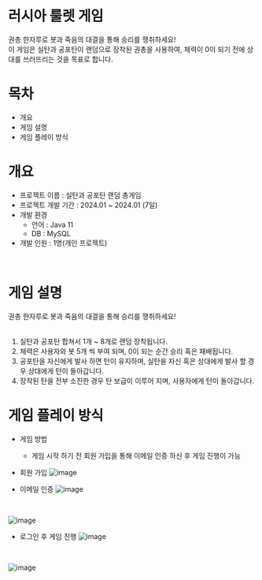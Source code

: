 # 러시아 룰렛 게임
권총 한자루로 봇과 죽음의 대결을 통해 승리를 쟁취하세요! <br>
이 게임은 실탄과 공포탄이 랜덤으로 장착된 권총을 사용하여, 체력이 0이 되기 전에 상대를 쓰러뜨리는 것을 목표로 합니다.

# 목차
* 개요
* 게임 설명
* 게임 플레이 방식


# 개요
* 프로젝트 이름 : 실탄과 공포탄 랜덤 총게임
* 프로젝트 개발 기간 : 2024.01 ~ 2024.01 (7일)
* 개발 환경
  * 언어 : Java 11
  * DB : MySQL
* 개발 인원 : 1명(개인 프로젝트)
<br>

# 게임 설명
권총 한자루로 봇과 죽음의 대결을 통해 승리를 쟁취하세요! <br>
<br>

1. 실탄과 공포탄 합쳐서 1개 ~ 8개로 랜덤 장착됩니다. <br>
2. 체력은 사용자와 봇 5개 씩 부여 되며, 0이 되는 순간 승리 혹은 패배됩니다. <br>
3. 공포탄을 자신에게 발사 하면 턴이 유지하며, 실탄을 자신 혹은 상대에게 발사 할 경우 상대에게 턴이 돌아갑니다. <br>
4. 장착된 탄을 전부 소진한 경우 탄 보급이 이루어 지며, 사용자에게 턴이 돌아갑니다. <br>

# 게임 플레이 방식
* 게임 방법
  * 게임 시작 하기 전 회원 가입을 통해 이메일 인증 하신 후 게임 진행이 가능

* 회원 가입
![image](https://github.com/koyuhjkl123/RussianRoulette/assets/94844952/f9c5e944-d3f2-48b7-b2d1-c7e68af4d7c2)
* 이메일 인증
![image](https://github.com/koyuhjkl123/RussianRoulette/assets/94844952/5f0cbb92-bc59-462f-a879-1e50c38d420e)
<br>

![image](https://github.com/koyuhjkl123/RussianRoulette/assets/94844952/8a8ad9da-fe6e-43c7-8e38-d5e43e6c3a88)
<br>

* 로그인 후 게임 진행
![image](https://github.com/koyuhjkl123/RussianRoulette/assets/94844952/b26fb648-e4f7-4451-b457-56fc50b59208)
<br>

![image](https://github.com/koyuhjkl123/RussianRoulette/assets/94844952/cffe3f41-d3b9-4082-86e5-1bc99b4f3c13)


